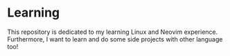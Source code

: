 # Learning
This repository is dedicated to my learning Linux and Neovim experience. Furthermore, I want to learn and do some side projects with other language too!
